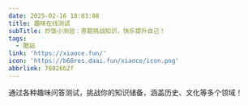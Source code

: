 ```yaml
---
date: 2025-02-16 18:03:08
title: 趣味在线测试
subTitle: 炒饭小测验：答题挑战知识，快乐提升自己！
tags:
  - 酷站
link: 'https://xiaoce.fun/'
icon: 'https://b68res.daai.fun/xiaoce/icon.png'
abbrlink: 78026b2f
---
```


通过各种趣味问答测试，挑战你的知识储备，涵盖历史、文化等多个领域！